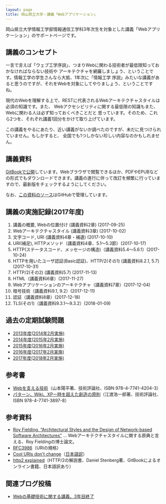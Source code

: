 ```yaml
---
layout: page
title: 岡山県立大学・講義「Webアプリケーション」
---
```

岡山県立大学情報工学部情報通信工学科3年次生を対象とした講義「Webアプリケーション」のサポートページです。

## 講義のコンセプト

一言で言えば「ウェブ工学序説」、つまりWebに関わる技術者が最低限知っておかなければならない技術や
アーキテクチャを網羅しましょう、ということです。情報工学の学生さんなら大抵、1年次に「情報工学
序説」みたいな講義があると思うのですが、それをWebを対象にしてやりましょう、ということですね。

現代のWebを理解する上で、RESTに代表されるWebアーキテクチャスタイルは必須の知識です。また、
Webアクセシビリティに関する最低限の知識もまた、Webに関わる人は必ず知っておくべきことだと
思っています。そのため、これら2つを、それぞれ講義1回分をかけて取り上げています。

この講義をやるにあたり、近い講義がないか調べたのですが、未だに見つけられていません。もしかすると、
全国でも1つしかない珍しい内容なのかもしれません。

## 講義資料

[GitBookで公開](https://kunishi.gitbooks.io/web-application-textbook/)しています。Webブラウザで閲覧できるほか、PDFやEPUBなどの形式でもダウンロードできます。講義の進行に伴って改訂を頻繁に行っていますので、最新版をチェックするようにしてください。

なお、[この資料のソース](https://github.com/kunishi/web-application-textbook)はGitHubで管理しています。

## 講義の実施記録(2017年度)

1. 講義の概要, Webの位置付け (講義資料2章) (2017-09-25)
2. Webアーキテクチャスタイル (講義資料3章) (2017-10-02)
3. 文字コード, URI (講義資料4章・補遺) (2017-10-10)
4. URI(補足), HTTPメソッド（講義資料4章、5.1〜5.3節）(2017-10-17)
5. HTTP(ステータスコード、メッセージの構造)（講義資料5.4〜5.6.1）(2017-10-24)
6. HTTPを用いたユーザ認証(Basic認証)、HTTP/2(その1) (講義資料8.2.1, 5.7)(2017-10-31)
7. HTTP/2(その2) (講義資料5.7) (2017-11-13)
8. HTML（講義資料6章）(2017-11-27)
9. Webアプリケーションのアーキテクチャ（講義資料7章）(2017-12-04)
10. 暗号技術（講義資料9.1, 9.2）(2017-12-11)
11. 認証（講義資料8章）(2017-12-18)
12. TLS(その1)（講義資料9.3.1〜9.3.2）(2018-01-09)

## 過去の定期試験問題

- [2013年度(2014年2月実施)](opu-webapplications-exam-2014.pdf)
- [2014年度(2015年2月実施)](opu-webapplications-exam-2015.pdf)
- [2015年度(2016年2月実施)](opu-webapplications-exam-2016.pdf)
- [2016年度(2017年2月実施)](opu-webapplications-exam-2017.pdf)
- [2017年度(2018年2月実施)](https://docs.google.com/document/d/1c2T-a3QGZpwwbC2svddXYv6JtJg5sEi44G2h7UIHHts/edit?usp=sharing)

## 参考書

- [Webを支える技術](https://gihyo.jp/magazine/wdpress/plus/978-4-7741-4204-3)（山本陽平著、技術評論社、ISBN 978-4-7741-4204-3）
- [パターン、Wiki、XPー時を超えた創造の原則](https://gihyo.jp/magazine/wdpress/plus/978-4-7741-3897-8)（江渡浩一郎著、技術評論社、ISBN 978-4-7741-3897-8）

## 参考資料

- <a href="https://www.ics.uci.edu/~fielding/pubs/dissertation/top.htm" data-proofer-ignore>Roy Fielding, “Architectural Styles and the Design of Network-based Software Architectures”</a> … Webアーキテクチャスタイルに関する原典と言える、Roy Fieldingの博士論文。
- [RFC3986](http://www.ietf.org/rfc/rfc3986.txt)（URIの規格）
- [Cool URIs don't change](http://www.w3.org/Provider/Style/URI.html.en)（[日本語訳](http://www.kanzaki.com/docs/Style/URI.html)）
- [http2 explained](https://www.gitbook.com/book/bagder/http2-explained/details)（HTTP/2の解説書、Daniel Stenberg著、GitBookによるオンライン書籍、日本語訳あり）

## 関連ブログ投稿

- [Webの基礎技術に関する講義、3年目終了](https://knsm.net/web%E3%81%AE%E5%9F%BA%E7%A4%8E%E6%8A%80%E8%A1%93%E3%81%AB%E9%96%A2%E3%81%99%E3%82%8B%E8%AC%9B%E7%BE%A9-3%E5%B9%B4%E7%9B%AE%E7%B5%82%E4%BA%86-d243d9f8bf78#.kaj75op74)
